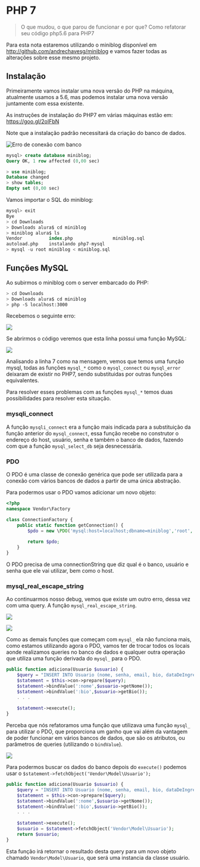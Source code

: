 # PHP 7

> O que mudou, o que parou de funcionar e por que? Como refatorar seu código php5.6 para PHP7


Para esta nota estaremos utilizando o miniblog disponível em http://github.com/andrechavesg/miniblog e vamos fazer todas as alterações sobre esse mesmo projeto.

## Instalação

Primeiramente vamos instalar uma nova versão do PHP na máquina, atualmente usamos a 5.6, mas podemos instalar uma nova versão juntamente com essa existente.

As instruções de instalação do PHP7 em várias máquinas estão em: https://goo.gl/2oIFbN

Note que a instalação padrão necessitará da criação do banco de dados.

![Erro de conexão com banco](https://s3.amazonaws.com/caelum-online-public/php+7/1_4+mostrando+o+aviso.png)

```sql
mysql> create database miniblog;
Query OK, 1 row affected (0,00 sec)

> use miniblog;
Database changed
> show tables;
Empty set (0,00 sec)
```

Vamos importar o SQL do miniblog:

```sql
mysql> exit
Bye
> cd Downloads
> Downloads alura$ cd miniblog
> miniblog alura$ ls
Vendor          index.php               miniblog.sql
autoload.php    instalando php7-mysql 
> mysql -u root miniblog < miniblog.sql
```

## Funções MySQL

Ao subirmos o miniblog com o server embarcado do PHP:

```sh
> cd Downloads
> Downloads alura$ cd miniblog
> php -S localhost:3000
```

Recebemos o seguinte erro:

![](https://s3.amazonaws.com/caelum-online-public/php+7/1_17+mostrando+o+erro.png)

Se abrirmos o código veremos que esta linha possui uma função MySQL:

![](https://s3.amazonaws.com/caelum-online-public/php+7/2_1+mostrando+a+p%C3%A1gina.png)

Analisando a linha 7 como na mensagem, vemos que temos uma função mysql, todas as funções `mysql_*` como o `mysql_connect` ou `mysql_error` deixaram de existir no PHP7, sendo substituidas por outras funções equivalentes.

Para resolver esses problemas com as funções `mysql_*` temos duas possibilidades para resolver esta situação.

### mysqli_connect

A função `mysqli_connect` era a função mais indicada para a substituição da função anterior do `mysql_connect`, essa função recebe no construtor o endereço do host, usuário, senha e também o banco de dados, fazendo com que a função `mysql_select_db` seja desnecessária.

### PDO

O PDO é uma classe de conexão genérica que pode ser utilizada para a conexão com vários bancos de dados a partir de uma única abstração.

Para podermos usar o PDO vamos adicionar um novo objeto:

```php
<?php
namespace Vendor\Factory

class ConnectionFactory {
    public static function getConnection() {
        $pdo = new \PDO('mysql:host=localhost;dbname=miniblog','root','');
        
        return $pdo;
    }
}
```

O PDO precisa de uma connectionString que diz qual é o banco, usuário e senha que ele vai utilizar, bem como o host.

### mysql_real_escape_string

Ao continuarmos nosso debug, vemos que existe um outro erro, dessa vez com uma query. A função `mysql_real_escape_string`.

![](https://s3.amazonaws.com/caelum-online-public/php+7/2_2+mostrando+o+onde+est%C3%A1+o+erro.png)

![](https://s3.amazonaws.com/caelum-online-public/php+7/2_3+mstrando+o+erro+na+linha+37.png)

Como as demais funções que começam com `mysql_` ela não funciona mais, como estamos utilizando agora o PDO, vamos ter de trocar todos os locais aonde realizamos queries no banco de dados e qualquer outra operação que utiliza uma função derivada do `mysql_` para o PDO.

```php
public function adiciona(Usuario $usuario) {
    $query = "INSERT INTO Usuario (nome, senha, email, bio, dataDeIngresso) VALUES (:nome, :senha, :email, :bio, :dataDeIngresso)";
    $statement = $this->con->prepare($query);
    $statement->bindValue(':nome',$usuario->getNome());
    $statement->bindValue(':bio',$usuario->getBio());
    . . .
    
    $statement->execute();
}
```

Perceba que nós refatoramos uma função que utilizava uma função `mysql_` para utilizar o PDO, que proporciona um ganho que vai além da vantagem de poder funcionar em vários bancos de dados, que são os atributos, ou parâmetros de queries (utilizando o `bindValue`).

![](https://s3.amazonaws.com/caelum-online-public/php+7/2_6+mostrando+o+altera.png)

Para podermos buscar os dados do banco depois do `execute()` podemos usar o `$statement->fetchObject('Vendor\Model\Usuario');`

```php
public function adiciona(Usuario $usuario) {
    $query = "INSERT INTO Usuario (nome, senha, email, bio, dataDeIngresso) VALUES (:nome, :senha, :email, :bio, :dataDeIngresso)";
    $statement = $this->con->prepare($query);
    $statement->bindValue(':nome',$usuario->getNome());
    $statement->bindValue(':bio',$usuario->getBio());
    . . .
    
    $statement->execute();
    $usuario = $statement->fetchObject('Vendor\Model\Usuario');
    return $usuario;
}
```

Esta função irá retornar o resultado desta query para um novo objeto chamado `Vendor\Model\Usuario`, que será uma instancia da classe usuário.




